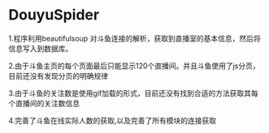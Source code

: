 # DouyuSpider
1.程序利用beautifulsoup 对斗鱼连接的解析，获取到直播室的基本信息，然后将信息写入到数据库。

2.由于斗鱼主页的每个页面最后只能显示120个直播间。并且斗鱼使用了js分页，目前还没有发现分页的明确规律

3.由于斗鱼的关注数是使用gif加载的形式，目前还没有找到合适的方法获取其每个直播间的关注数信息

4.完善了斗鱼在线实际人数的获取,以及完善了所有模块的连接获取
